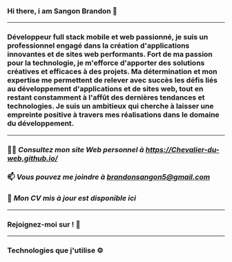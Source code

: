 ### Hi there, i am Sangon Brandon 👋
------------------------------------------------
### Développeur full stack mobile et web passionné, je suis un professionnel engagé dans la création d'applications innovantes et de sites web performants. Fort de ma passion pour la technologie, je m'efforce d'apporter des solutions créatives et efficaces à des projets. Ma détermination et mon expertise me permettent de relever avec succès les défis liés au développement d'applications et de sites web, tout en restant constamment à l'affût des dernières tendances et technologies. Je suis un  ambitieux qui cherche à laisser une empreinte positive à travers mes réalisations dans le domaine du développement.

-------------------------------------------
### 👨‍💻 ***Consultez mon site Web personnel à https://Chevalier-du-web.github.io/***

### 📫 ***Vous pouvez me joindre à brandonsangon5@gmail.com***

### 📜 ***Mon CV mis à jour est disponible ici***

----------------------------------------------
### Rejoignez-moi sur ! 💬

-------------------------------------------
### Technologies que j'utilise ⚙️

<!--
**Chevalier-du-web/Chevalier-du-web** is a ✨ _special_ ✨ repository because its `README.md` (this file) appears on your GitHub profile.


Here are some ideas to get you started:

- 🔭 I’m currently working on ...
- 🌱 I’m currently learning ...
- 👯 I’m looking to collaborate on ...
- 🤔 I’m looking for help with ...
- 💬 Ask me about ...
- 📫 How to reach me: ...
- 😄 Pronouns: ...
- ⚡ Fun fact: ...
-->

